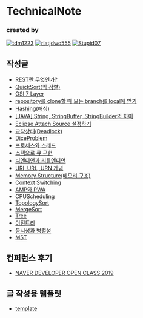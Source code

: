 TechnicalNote
===

### **created by** 
[![tdm1223](https://avatars1.githubusercontent.com/u/21440957?s=100&v=4)](https://github.com/tdm1223)
[![rlatjdwo555](https://avatars0.githubusercontent.com/u/28692938?s=100&v=4)](https://github.com/rlatjdwo555)
[![Stupid07](https://avatars1.githubusercontent.com/u/35564566?s=100&v=4)](https://github.com/Stupid07)


## 작성글
- [REST란 무엇인가?](https://github.com/jobhope/TechnicalNote/blob/master/REST%EB%9E%80%20%EB%AC%B4%EC%97%87%EC%9D%B8%EA%B0%80.md)
- [QuickSort(퀵 정렬)](https://github.com/jobhope/TechnicalNote/blob/master/QuickSort.md)
- [OSI 7 Layer](https://github.com/jobhope/TechnicalNote/blob/master/OSI7layer.md)
- [repository를 clone할 때 모든 branch를 local에 받기](https://github.com/jobhope/TechnicalNote/blob/master/CloneRepository.md)
- [Hashing(해싱)](https://github.com/jobhope/TechnicalNote/blob/master/hashing.md)
- [[JAVA] String, StringBuffer, StringBuilder의 차이](https://github.com/jobhope/TechnicalNote/blob/master/%5BJAVA%5D%20String%2C%20StringBuffer%2C%20StringBuilder%EC%9D%98%20%EC%B0%A8%EC%9D%B4.md)
- [Eclipse Attach Source 설정하기](https://github.com/jobhope/TechnicalNote/blob/master/Eclipse%20Attach%20Source%20%EC%84%A4%EC%A0%95.md)
- [교착상태(Deadlock)](https://github.com/jobhope/TechnicalNote/blob/master/Deadlock.md)
- [DiceProblem](https://github.com/jobhope/TechnicalNote/blob/master/DiceProblem.md)
- [프로세스와 스레드](https://github.com/jobhope/TechnicalNote/blob/master/%ED%94%84%EB%A1%9C%EC%84%B8%EC%8A%A4%EC%99%80%20%EC%8A%A4%EB%A0%88%EB%93%9C.md)
- [스택으로 큐 구현](https://github.com/jobhope/TechnicalNote/blob/master/%EC%8A%A4%ED%83%9D%EC%9C%BC%EB%A1%9C%20%ED%81%90%20%EA%B5%AC%ED%98%84.md)
- [빅엔디언과 리틀엔디언](https://github.com/jobhope/TechnicalNote/blob/master/%EB%B9%85%EC%97%94%EB%94%94%EC%96%B8%EA%B3%BC%20%EB%A6%AC%ED%8B%80%EC%97%94%EB%94%94%EC%96%B8.md)
- [URI, URL, URN 개념](https://github.com/jobhope/TechnicalNote/blob/master/URI%2C%20URL%2C%20URN%20%EA%B0%9C%EB%85%90.md)
- [Memory Structure(메모리 구조)](https://github.com/jobhope/TechnicalNote/blob/master/MemoryStructure.md)
- [Context Switching](https://github.com/jobhope/TechnicalNote/blob/master/ContextSwitching.md)
- [AMP와 PWA](https://github.com/jobhope/TechnicalNote/blob/master/AMP%EC%99%80PWA.md)
- [CPUScheduling](https://github.com/jobhope/TechnicalNote/blob/master/CPUScheduling.md)
- [TopologySort](https://github.com/jobhope/TechnicalNote/blob/master/TopologySort.md)
- [MergeSort](https://github.com/jobhope/TechnicalNote/blob/master/MergeSort.md)
- [Tree](https://github.com/jobhope/TechnicalNote/blob/master/Tree.md)
- [이진트리](https://github.com/jobhope/TechnicalNote/blob/master/%EC%9D%B4%EC%A7%84%ED%8A%B8%EB%A6%AC.md)
- [동시성과 병렬성](https://github.com/jobhope/TechnicalNote/blob/master/%EB%8F%99%EC%8B%9C%EC%84%B1%EA%B3%BC%20%EB%B3%91%EB%A0%AC%EC%84%B1.md)
- [MST](https://github.com/jobhope/TechnicalNote/blob/master/MST.md)

## 컨퍼런스 후기
- [NAVER DEVELOPER OPEN CLASS 2019](https://github.com/jobhope/TechnicalNote/blob/master/NAVER_DEVELOPER_OPEN_CLASS_2019.md)

## 글 작성용 템플릿
- [template](https://github.com/jobhope/TechnicalNote/blob/master/template.md)
